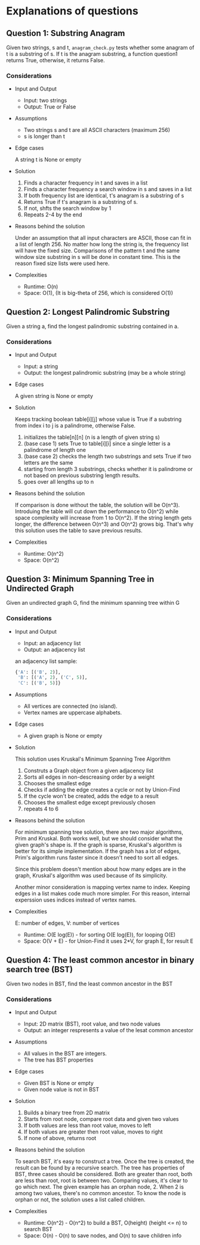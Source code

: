 # Explanations of questions

## Question 1: Substring Anagram

Given two strings, s and t, `anagram_check.py` tests whether some anagram of t
is a substring of s. If t is the anagram substring, a function question1
returns True, otherwise, it returns False.

### Considerations

- Input and Output

    * Input: two strings
    * Output: True or False

- Assumptions

    * Two strings s and t are all ASCII characters (maximum 256)
    * s is longer than t

- Edge cases

    A string t is None or empty

- Solution

    1. Finds a character frequency in t and saves in a list
    2. Finds a character frequency a search window in s and saves in a list
    3. If both frequency list are identical, t's anagram is a substring of s
    4. Returns True if t's anagram is a substring of s.
    5. If not, shfts the search window by 1
    6. Repeats 2-4 by the end

- Reasons behind the solution

    Under an assumption that all input characters are ASCII, those can fit in
    a list of length 256. No matter how long the string is, the frequency list
    will have the fixed size. Comparisons of the pattern t and the same window
    size substring in s will be done in constant time. This is the reason fixed
    size lists were used here.

- Complexities

    * Runtime: O(n)
    * Space: O(1), (It is big-theta of 256, which is considered O(1))



## Question 2: Longest Palindromic Substring

Given a string a, find the longest palindromic substring contained in a.

### Considerations

- Input and Output

    * Input: a string
    * Output: the longest palindromic substring (may be a whole string)

- Edge cases

    A given string is None or empty

- Solution

    Keeps tracking boolean table[i][j] whose value is True if a substring from
    index i to j is a palindrome, otherwise False.

    1. initializes the table[n][n] (n is a length of given string s)
    2. (base case 1) sets True to table[i][i] since a single letter is a palindrome
        of length one
    3. (base case 2) checks the length two substrings and sets True if two letters
        are the same
    4. starting from length 3 substrings, checks whether it is palindrome or not
        based on previous substring length results.
    5. goes over all lengths up to n

- Reasons behind the solution

    If comparison is done without the table, the solution will be O(n^3).
    Introduing the table will cut down the performance to O(n^2) while space
    complexity will increase from 1 to O(n^2). If the string length gets longer,
    the difference between O(n^3) and O(n^2) grows big. That's why this solution
    uses the table to save previous results.

- Complexities

    * Runtime: O(n^2)
    * Space: O(n^2)


## Question 3: Minimum Spanning Tree in Undirected Graph

Given an undirected graph G, find the minimum spanning tree within G

### Considerations

- Input and Output

    * Input: an adjacency list
    * Output: an adjacency list

    an adjacency list sample:

    ```python
    {'A': [('B', 2)],
     'B': [('A', 2), ('C', 5)],
     'C': [('B', 5)]}
    ```

- Assumptions

    * All vertices are connected (no island).
    * Vertex names are uppercase alphabets.

- Edge cases

    * A given graph is None or empty

- Solution

    This solution uses Kruskal's Minimum Spanning Tree Algorithm

    1. Construts a Graph object from a given adjacency list
    2. Sorts all edges in non-descreasing order by a weight
    3. Chooses the smallest edge
    4. Checks if adding the edge creates a cycle or not by Union-Find
    5. If the cycle won't be created, adds the edge to a result
    6. Chooses the smallest edge except previously chosen
    7. repeats 4 to 6

- Reasons behind the solution

    For minimum spanning tree solution, there are two major algorithms,
    Prim and Kruskal. Both works well, but we should consider what the given
    graph's shape is. If the graph is sparse, Kruskal's algorithm is better for
    its simple implementation. If the graph has a lot of edges, Prim's algorithm
    runs faster since it doesn't need to sort all edges.

    Since this problem doesn't mention about how many edges are in the graph,
    Kruskal's algorithm was used because of its simplicity.

    Another minor consideration is mapping vertex name to index. Keeping edges in
    a list makes code much more simpler. For this reason, internal experssion uses
    indices instead of vertex names.

- Complexities

    E: number of edges, V: number of vertices

    * Runtime: O(E log(E)) - for sorting O(E log(E)), for looping O(E)
    * Space: O(V + E) - for Union-Find it uses 2*V, for graph E, for result E


## Question 4: The least common ancestor in binary search tree (BST)

Given two nodes in BST, find the least common ancestor in the BST

### Considerations

- Input and Output

    * Input: 2D matrix (BST), root value, and two node values
    * Output: an integer respresents a value of the lesat common ancestor

- Assumptions

    * All values in the BST are integers.
    * The tree has BST properties

- Edge cases

    * Given BST is None or empty
    * Given node value is not in BST

- Solution

    1. Builds a binary tree from 2D matrix
    2. Starts from root node, compare root data and given two values
    3. If both values are less than root value, moves to left
    4. If both values are greater then root value, moves to right
    5. If none of above, returns root

- Reasons behind the solution

    To search BST, it's easy to construct a tree. Once the tree is
    created, the result can be found by a recursive search. The tree
    has properties of BST, three cases should be considered. Both are greater
    than root, both are less than root, root is between two. Comparing values,
    it's clear to go which next.
    The given example has an orphan node, 2. When 2 is among two values, there's
    no common ancestor. To know the node is orphan or not, the solution uses
    a list called children.

- Complexities

    * Runtime: O(n^2) - O(n^2) to build a BST, O(height) (height <= n) to search BST
    * Space: O(n) - O(n) to save nodes, and O(n) to save children info

